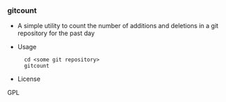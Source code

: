 ### gitcount

- A simple utility to count the number of additions and deletions in a git repository for the past day

- Usage

		cd <some git repository>
		gitcount

- License

GPL
